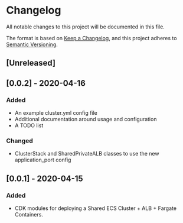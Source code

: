 # Changelog
All notable changes to this project will be documented in this file.

The format is based on [Keep a Changelog](https://keepachangelog.com/en/1.0.0/),
and this project adheres to [Semantic Versioning](https://semver.org/spec/v2.0.0.html).

## [Unreleased]

## [0.0.2] - 2020-04-16
### Added
- An example cluster.yml config file
- Additional documentation around usage and configuration
- A TODO list

### Changed
- ClusterStack and SharedPrivateALB classes to use the new application_port config

## [0.0.1] - 2020-04-15
### Added
- CDK modules for deploying a Shared ECS Cluster + ALB + Fargate Containers.
